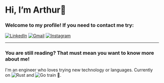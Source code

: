 # Hi, I’m Arthur👋

### Welcome to my profile! If you need to contact me try:
[![LinkedIn](https://img.shields.io/badge/linkedin-%230077B5.svg?style=for-the-badge&logo=linkedin&logoColor=white)]([google.com](https://www.linkedin.com/in/arthurjlee/))
[![Gmail](https://img.shields.io/badge/Gmail-D14836?style=for-the-badge&logo=gmail&logoColor=white)](mailto:arthur.lee945@gmail.com)
[![Instagram](https://img.shields.io/badge/Instagram-%23E4405F.svg?style=for-the-badge&logo=Instagram&logoColor=white)](https://www.instagram.com/arthur_lee94/)
___

### You are still reading? That must mean you want to know more about me!

I'm an engineer who loves trying new technology or languages. 
Currently on ![Rust](https://img.shields.io/badge/-rust-%23000000?logo=rust&logoColor=white) and ![Go](https://img.shields.io/badge/go-%2300ADD8?logo=go&logoColor=white) train 🚂.
